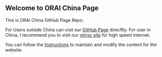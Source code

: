 ## Welcome to ORAI China Page

This is ORAI China GitHub Page Repo.

For Users outside China can visit our [GitHub Page](https://operations-research-science.github.io/) direcftly. For user in China, I recommend you to visit our [mirror site](http://orai-china.com/) for high speed internet.

You can follow the [Instructions](https://github.com/Operations-Research-Science/Operations-Research-Science.github.io/blob/master/Instructions.md) to maintain and modify the content for the website.
